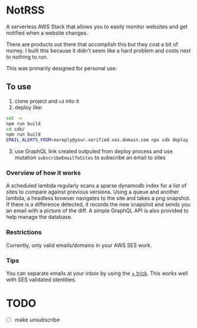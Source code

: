 # NotRSS

A serverless AWS Stack that allows you to easily monitor websites and get notified when a website changes.

There are products out there that accomplish this but they cost a bit of money. I built this because it didn't seem like a hard problem and costs next to nothing to run.

This was primarily designed for personal use.

## To use

1. clone project and `cd` into it
2. deploy like:

```bash
set -e
npm run build
cd cdk/
npm run build
EMAIL_ALERTS_FROM=noreply@your.verified.ses.domain.com npx cdk deploy
```

3. use GraphQL link created outputed from deploy process and use mutation `subscribeEmailToSites` to subscribe an email to sites

### Overview of how it works

A scheduled lambda regularly scans a sparse dynamodb index for a list of sites to compare against previous versions. Using a queue and another lambda, a headless browser navigates to the site and takes a png snapshot. If there is a difference detected, it records the new snapshot and sends you an email with a picture of the diff. A simple GraphQL API is also provided to help manage the database.

### Restrictions

Currently, only valid emails/domains in your AWS SES work.

### Tips

You can separate emails at your inbox by using the [+ trick](https://www.lifewire.com/easy-gmail-address-hacks-1616186). This works well with SES validated identities.

# TODO

- [ ] make unsubscribe
